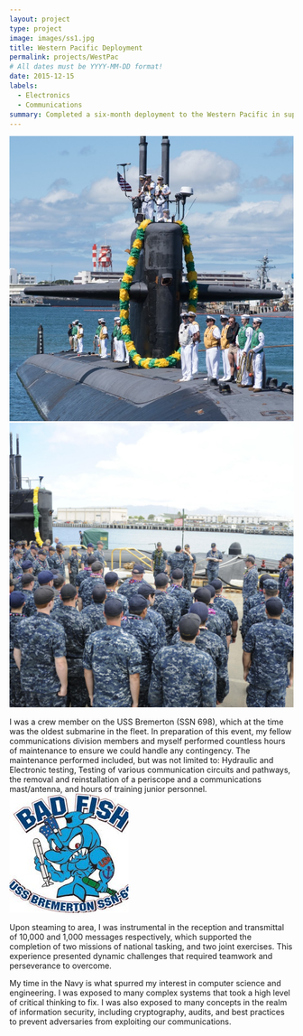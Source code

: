 ```yaml
---
layout: project
type: project
image: images/ss1.jpg
title: Western Pacific Deployment
permalink: projects/WestPac
# All dates must be YYYY-MM-DD format!
date: 2015-12-15
labels:
  - Electronics
  - Communications
summary: Completed a six-month deployment to the Western Pacific in support of missions vital to national security.
---
```


<div class="ui small rounded images">
  <img class="ui image" src="../images/USS_BREMERTON.jpg">
  <img class="ui image" src="../images/USS_BREMERTON2.jpg">
</div>

I was a crew member on the USS Bremerton (SSN 698), which at the time was the oldest submarine in the fleet. In preparation of this event, my fellow communications division members and myself performed countless hours of maintenance to ensure we could handle any contingency. The maintenance performed included, but was not limited to: Hydraulic and Electronic testing, Testing of various communication circuits and pathways, the removal and reinstallation of a periscope and a communications mast/antenna, and hours of training junior personnel.
<img class="ui medium right floated rounded image" src="../images/billyBadfish.jpg">

Upon steaming to area, I was instrumental in the reception and transmittal of 10,000 and 1,000 messages respectively, which supported the completion of two missions of national tasking, and two joint exercises. This experience presented dynamic challenges that required teamwork and perseverance to overcome.

My time in the Navy is what spurred my interest in computer science and engineering. I was exposed to many complex systems that took a high level of critical thinking to fix. I was also exposed to many concepts in the realm of information security, including cryptography, audits, and best practices to prevent adversaries from exploiting our communications.







